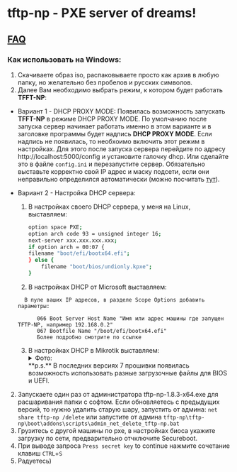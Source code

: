 # tftp-np - PXE server of dreams!  
## [FAQ](./docs/faq-list.md)
 
### Как использовать на Windows:

1. Скачиваете образ iso, распаковываете просто как архив в любую папку, но желательно без пробелов и русских символов.
2. Далее Вам необходимо выбрать режим, к котором будет работать **TFFT-NP**:
* Вариант 1 - DHCP PROXY MODE:
Появилась возможность запускать **TFFT-NP** в режиме DHCP PROXY MODE. По умолчанию после запуска сервер начинает работать именно в этом варианте и в заголовке программы будет надпись **DHCP PROXY MODE**. Если надпись не появилась, то необхоимо включить этот режим в настройках. Для этого после запуска сервера перейдите по адресу http://localhost:5000/config и установите галочку dhcp. Или сделайте это в файле `config.ini` и перезапустите сервер. Обязательно выставьте корректно свой IP адрес и маску подсети, если они неправильно определился автоматически (можно посчитать [тут](https://ip-calculator.ru/)).
* Вариант 2 - Настройка DHCP сервера:  
	1. В настройках своего DHCP сервера, у меня на Linux, выставляем:
     	```bash
		option space PXE;
		option arch code 93 = unsigned integer 16;
		next-server xxx.xxx.xxx.xxx;
		if option arch = 00:07 {
		filename "boot/efi/bootx64.efi";
		} else {
			filename "boot/bios/undionly.kpxe";
		}
		```
	
	2. В настройках DHCP от Microsoft выставляем:
  ```
	В пуле ваших IP адресов, в разделе Scope Options добавить параметры:

	    066 Boot Server Host Name "Имя или адрес машины где запущен TFTP-NP, например 192.168.0.2"
	    067 Bootfile Name "/boot/efi/bootx64.efi"
	    Более подробно смотрите по ссылке
  ```

  3. В настройках DHCP в Mikrotik выставляем:
      <details>
      <summary>Фото:</summary>
      <img src="https://github.com/leruetkins/tftp-np-light/assets/15270519/026734c3-4a92-453a-ae2d-2c2d8b046961">
      </details>
     **p.s.** В последних версиях 7 прошивки появилась возможность использовать разные загрузочные файлы для BIOS и UEFI.

2. Запускаете один раз от администратора tftp-np-1.8.3-x64.exe для расшаривания папки с софтом. Если обновляетесь с предыдущих версий, то нужно удалить старую шару, запустить от админа: `net share tftp-np /delete` или запустите от админа `tftp-np\tftp-np\boot\addons\scripts\admin_net_delete_tftp-np.bat`
3. Грузитесь с другой машины по pxe, в настройках биоса укажите загрузку по сети, предварительно отчключите Secureboot.
4. При выводе запроса `Press secret key` to continue нажмите сочетание клавиш `CTRL`+`S`
5. Радуетесь)
